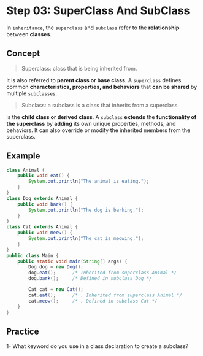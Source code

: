 # Step 03: SuperClass And SubClass
In `inheritance`, the `superclass` and `subclass` refer to the **relationship** between **classes**. 

## Concept
>Superclass: class that is being inherited from.

It is also referred to **parent class or base class**. A `superclass` defines common **characteristics, properties, and behaviors** that **can be shared** by multiple `subclasses`.

>Subclass: a subclass is a class that inherits from a superclass.

is the **child class or derived class**. A `subclass` **extends** the **functionality of the superclass** by **adding** its own unique properties, methods, and behaviors. It can also override or modify the inherited members from the superclass.

## Example
```java
class Animal {
    public void eat() {
        System.out.println("The animal is eating.");
    }
}
class Dog extends Animal {
    public void bark() {
        System.out.println("The dog is barking.");
    }
}
class Cat extends Animal {
    public void meow() {
        System.out.println("The cat is meowing.");
    }
}
public class Main {
    public static void main(String[] args) {
        Dog dog = new Dog();
        dog.eat();      /* Inherited from superclass Animal */
        dog.bark();     /* Defined in subclass Dog */

        Cat cat = new Cat();
        cat.eat();      /* . Inherited from superclass Animal */
        cat.meow();     /* . Defined in subclass Cat */
    }
}


```
## Practice
1- What keyword do you use in a class declaration to create a subclass?
